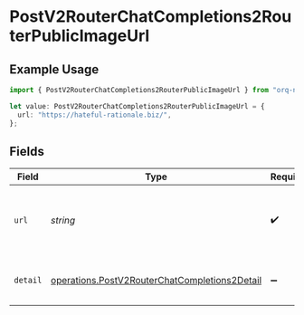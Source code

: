 # PostV2RouterChatCompletions2RouterPublicImageUrl

## Example Usage

```typescript
import { PostV2RouterChatCompletions2RouterPublicImageUrl } from "orq-node-client/models/operations";

let value: PostV2RouterChatCompletions2RouterPublicImageUrl = {
  url: "https://hateful-rationale.biz/",
};
```

## Fields

| Field                                                                                                          | Type                                                                                                           | Required                                                                                                       | Description                                                                                                    |
| -------------------------------------------------------------------------------------------------------------- | -------------------------------------------------------------------------------------------------------------- | -------------------------------------------------------------------------------------------------------------- | -------------------------------------------------------------------------------------------------------------- |
| `url`                                                                                                          | *string*                                                                                                       | :heavy_check_mark:                                                                                             | Either a URL of the image or the base64 encoded image data.                                                    |
| `detail`                                                                                                       | [operations.PostV2RouterChatCompletions2Detail](../../models/operations/postv2routerchatcompletions2detail.md) | :heavy_minus_sign:                                                                                             | Specifies the detail level of the image.                                                                       |